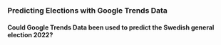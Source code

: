 ### Predicting Elections with Google Trends Data
#### Could Google Trends Data been used to predict the Swedish general election 2022?
